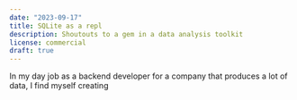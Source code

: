 ```yaml
---
date: "2023-09-17"
title: SQLite as a repl
description: Shoutouts to a gem in a data analysis toolkit
license: commercial
draft: true
---
```


In my day job as a backend developer for a company that produces a lot of data, I find myself creating 

